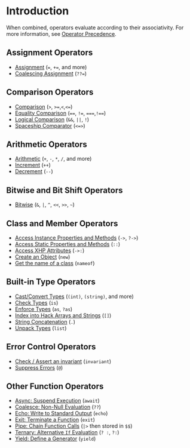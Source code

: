 # Introduction

When combined, operators evaluate according to their associativity. For more information, see [Operator Precedence](/hack/expressions-and-operators/operator-precedence).

## Assignment Operators
* [Assignment](/hack/expressions-and-operators/assignment) (`=`, `+=`, and more)
* [Coalescing Assignment](/hack/expressions-and-operators/coalesce#coalescing-assignment-operator) (`??=`)

## Comparison Operators
* [Comparison](/hack/expressions-and-operators/comparisons) (`>`, `>=`,`<`,`<=`)
* [Equality Comparison](/hack/expressions-and-operators/equality) (`==`, `!=`, `===`,`!==`)
* [Logical Comparison](/hack/expressions-and-operators/logical-operators) (`&&`, `||`, `!`)
* [Spaceship Comparator](/hack/expressions-and-operators/comparisons#the-spaceship-operator) (`<=>`)

## Arithmetic Operators
* [Arithmetic](/hack/expressions-and-operators/arithmetic) (`+`, `-`, `*`, `/`, and more)
* [Increment](/hack/expressions-and-operators/incrementing-and-decrementing) (`++`)
* [Decrement](/hack/expressions-and-operators/incrementing-and-decrementing) (`--`)

## Bitwise and Bit Shift Operators
* [Bitwise](/hack/expressions-and-operators/bitwise-operators) (`&`, `|`, `^`, `<<`, `>>`, `~`)

## Class and Member Operators
* [Access Instance Properties and Methods](/hack/expressions-and-operators/member-selection) (`->`, `?->`)
* [Access Static Properties and Methods](/hack/expressions-and-operators/scope-resolution) (`::`)
* [Access XHP Attributes](/hack/expressions-and-operators/XHP-attribute-selection) (`->:`)
* [Create an Object](/hack/expressions-and-operators/new) (`new`)
* [Get the name of a class](/hack/expressions-and-operators/nameof) (`nameof`)

## Built-in Type Operators
* [Cast/Convert Types](/hack/expressions-and-operators/casting) (`(int)`, `(string)`, and more)
* [Check Types](/hack/expressions-and-operators/type-assertions#checking-types-with-is) (`is`)
* [Enforce Types](/hack/expressions-and-operators/type-assertions#enforcing-types-with-as-and-as) (`as`, `?as`)
* [Index into Hack Arrays and Strings](/hack/expressions-and-operators/subscript) (`[]`)
* [String Concatenation](/hack/expressions-and-operators/string-concatenation) (`.`)
* [Unpack Types](/hack/expressions-and-operators/list) (`list`)

## Error Control Operators
* [Check / Assert an invariant](/hack/expressions-and-operators/invariant) (`invariant`)
* [Suppress Errors](/hack/expressions-and-operators/error-control) (`@`)

## Other Function Operators
* [Async: Suspend Execution](/hack/expressions-and-operators/await) (`await`)
* [Coalesce: Non-Null Evaluation](/hack/expressions-and-operators/coalesce) (`??`)
* [Echo: Write to Standard Output](/hack/expressions-and-operators/echo) (`echo`)
* [Exit: Terminate a Function](/hack/expressions-and-operators/exit) (`exit`)
* [Pipe: Chain Function Calls](/hack/expressions-and-operators/pipe) (`|>` then stored in `$$`)
* [Ternary: Alternative `If` Evaluation](/hack/expressions-and-operators/ternary) (`? :`, `?:`)
* [Yield: Define a Generator](/hack/expressions-and-operators/yield) (`yield`)
